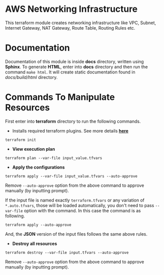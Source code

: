 # AWS Networking Infrastructure
This terraform module creates networking infrastructure like VPC, Subnet, Internet Gateway, NAT Gateway, Route Table, 
Routing Rules etc.


# Documentation
Documentation of this module is inside **docs** directory, written using **Sphinx**. To generate **HTML**, enter into 
**docs** directory and then run the command `make html`. It will create static documentation found in *docs/build/html* 
directory.


# Commands To Manipulate Resources
First enter into **terraform** directory to run the following commands.

- Installs required terraform plugins. See more details 
[**here**](https://www.terraform.io/docs/commands/init.html)
```
terraform init
```
- **View execution plan**
```
terraform plan --var-file input_value.tfvars
```

- **Apply the configurations** 
```
terraform apply --var-file input_value.tfvars --auto-approve
```
Remove `--auto-approve` option from the above command to approve manually (by inputting prompt).

If the input file is named exactly `terraform.tfvars` or any variation of `*.auto.tfvars`, those 
will be loaded automatically, you don't need to pass `--var-file` option with the command. In this 
case the command is as following.
```
terraform apply --auto-approve
```
And, the **JSON** version of the input files follows the same above rules.

- **Destroy all resources**
```
terraform destroy --var-file input.tfvars --auto-approve
```
Remove `--auto-approve` option from the above command to approve manually (by inputting prompt).
